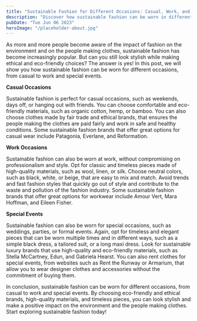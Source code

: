 ```yaml
---
title: "Sustainable Fashion for Different Occasions: Casual, Work, and Special Events"
description: "Discover how sustainable fashion can be worn in different occasions. From casual to work and special events, learn how to make ethical and eco-friendly choices with sustainable fashion brands."
pubDate: "Tue Jun 06 2023"
heroImage: "/placeholder-about.jpg"
---
```


As more and more people become aware of the impact of fashion on the environment and on the people making clothes, sustainable fashion has become increasingly popular. But can you still look stylish while making ethical and eco-friendly choices? The answer is yes! In this post, we will show you how sustainable fashion can be worn for different occasions, from casual to work and special events.

**Casual Occasions**

Sustainable fashion is perfect for casual occasions, such as weekends, days off, or hanging out with friends. You can choose comfortable and eco-friendly materials, such as organic cotton, hemp, or bamboo. You can also choose clothes made by fair trade and ethical brands, that ensures the people making the clothes are paid fairly and work in safe and healthy conditions. Some sustainable fashion brands that offer great options for casual wear include Patagonia, Everlane, and Reformation.

**Work Occasions**

Sustainable fashion can also be worn at work, without compromising on professionalism and style. Opt for classic and timeless pieces made of high-quality materials, such as wool, linen, or silk. Choose neutral colors, such as black, white, or beige, that are easy to mix and match. Avoid trends and fast fashion styles that quickly go out of style and contribute to the waste and pollution of the fashion industry. Some sustainable fashion brands that offer great options for workwear include Amour Vert, Mara Hoffman, and Eileen Fisher.

**Special Events**

Sustainable fashion can also be worn for special occasions, such as weddings, parties, or formal events. Again, opt for timeless and elegant pieces that can be worn multiple times and in different ways, such as a simple black dress, a tailored suit, or a long maxi dress. Look for sustainable luxury brands that use high-quality and eco-friendly materials, such as Stella McCartney, Edun, and Gabriela Hearst. You can also rent clothes for special events, from websites such as Rent the Runway or Armarium, that allow you to wear designer clothes and accessories without the commitment of buying them.

In conclusion, sustainable fashion can be worn for different occasions, from casual to work and special events. By choosing eco-friendly and ethical brands, high-quality materials, and timeless pieces, you can look stylish and make a positive impact on the environment and the people making clothes. Start exploring sustainable fashion today!